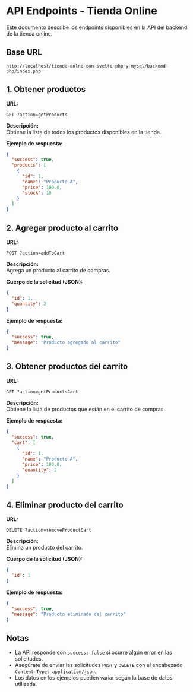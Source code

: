 # API Endpoints - Tienda Online

Este documento describe los endpoints disponibles en la API del backend de la tienda online.

## Base URL

```
http://localhost/tienda-onlne-con-svelte-php-y-mysql/backend-php/index.php
```


## 1. Obtener productos

**URL:**  
```
GET ?action=getProducts
```

**Descripción:**  
Obtiene la lista de todos los productos disponibles en la tienda.

**Ejemplo de respuesta:**
```json
{
  "success": true,
  "products": [
    {
      "id": 1,
      "name": "Producto A",
      "price": 100.0,
      "stock": 10
    }
  ]
}
```


## 2. Agregar producto al carrito

**URL:**  
```
POST ?action=addToCart
```

**Descripción:**  
Agrega un producto al carrito de compras.

**Cuerpo de la solicitud (JSON):**
```json
{
  "id": 1,
  "quantity": 2
}
```

**Ejemplo de respuesta:**
```json
{
  "success": true,
  "message": "Producto agregado al carrito"
}
```


## 3. Obtener productos del carrito

**URL:**  
```
GET ?action=getProductsCart
```

**Descripción:**  
Obtiene la lista de productos que están en el carrito de compras.

**Ejemplo de respuesta:**
```json
{
  "success": true,
  "cart": [
    {
      "id": 1,
      "name": "Producto A",
      "price": 100.0,
      "quantity": 2
    }
  ]
}
```

## 4. Eliminar producto del carrito

**URL:**  
```
DELETE ?action=removeProductCart
```

**Descripción:**  
Elimina un producto del carrito.

**Cuerpo de la solicitud (JSON):**
```json
{
  "id": 1
}
```

**Ejemplo de respuesta:**
```json
{
  "success": true,
  "message": "Producto eliminado del carrito"
}
```


## Notas
- La API responde con `success: false` si ocurre algún error en las solicitudes.
- Asegúrate de enviar las solicitudes `POST` y `DELETE` con el encabezado `Content-Type: application/json`.
- Los datos en los ejemplos pueden variar según la base de datos utilizada.

